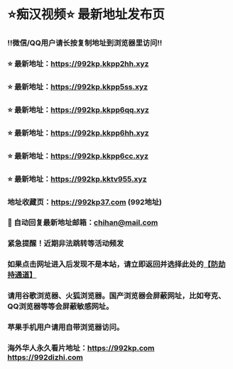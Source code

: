 # ⭐️痴汉视频⭐️ 最新地址发布页

### ‼️微信/QQ用户请长按复制地址到浏览器里访问‼️

### ⭐️ 最新地址：https://992kp.kkpp2hh.xyz

### ⭐️ 最新地址：https://992kp.kkpp5ss.xyz

### ⭐️ 最新地址：https://992kp.kkpp6qq.xyz

### ⭐️ 最新地址：https://992kp.kkpp6hh.xyz

### ⭐️ 最新地址：https://992kp.kkpp6cc.xyz

### ⭐️ 最新地址：https://992kp.kktv955.xyz



### 地址收藏页：https://992kp37.com (992地址)
### 📧 自动回复最新地址邮箱：chihan@mail.com
### 紧急提醒！近期非法跳转等活动频发
### 如果点击网址进入后发现不是本站，请立即返回并选择此处的[【防劫持通道】](https://23.224.130.222:7583)
### 请用谷歌浏览器、火狐浏览器。国产浏览器会屏蔽网址，比如夸克、QQ浏览器等等会屏蔽敏感网址。
### 苹果手机用户请用自带浏览器访问。
### 海外华人永久看片地址：https://992kp.com  https://992dizhi.com
